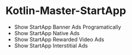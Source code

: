 # Kotlin-Master-StartApp

- Show StartApp Banner Ads Programatically
- Show StartApp Native Ads
- Show StartApp Rewarded Video Ads
- Show StartApp Interstitial Ads
